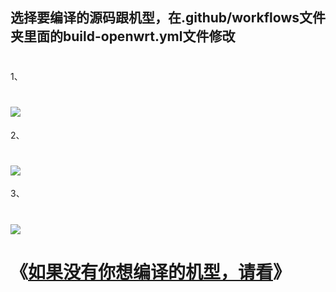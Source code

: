 ## 选择要编译的源码跟机型，在.github/workflows文件夹里面的build-openwrt.yml文件修改
#
1、
# <img src="https://github.com/danshui-git/shuoming/blob/master/doc/311.png" />
2、
# <img src="https://github.com/danshui-git/shuoming/blob/master/doc/3321.png" />
3、
# <img src="https://github.com/danshui-git/shuoming/blob/master/doc/321.png" />


#
# 《[如果没有你想编译的机型，请看](https://github.com/danshui-git/shuoming/blob/master/%E7%AE%80%E5%8D%95%E4%BB%8B%E7%BB%8D%E6%96%B0%E8%84%9A%E6%9C%AC.md)》
